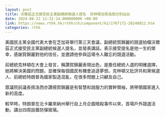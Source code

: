 ```yaml
---
layout: post
title: 沃爾茲正式接受民主黨副總統候選人提名　克林頓及佩洛西分別站台
date: 2024-08-22 11:31:14.000000000 +08:00
link: https://news.rthk.hk/rthk/ch/component/k2/1767172-20240822.htm
categories: rthk
---
```


美國民主黨全國代表大會在芝加哥舉行第三天會議，副總統賀錦麗的競選拍檔沃爾茲正式接受民主黨副總統候選人提名，並發表講話，表示接受提名是他一生的榮幸，感謝賀錦麗對他的信任，並邀請他參與這場令人難忘的競選活動。

前總統克林頓在大會上發言，稱讚賀錦麗表現出色，是擔任總統人選的明確選擇，她將解決美國的問題，並確保每個國民有機會追逐夢想。克林頓又批評共和黨候選人、前總統特朗普為國家製造混亂，在很多問題上只顧及自己。

眾議院前議長佩洛西亦讚揚賀錦麗是有智慧和說服力的實幹領袖，將帶領國家進入新的高度。

較早時，特朗普在北卡羅來納州舉行自上月企圖暗殺事件以來，首場戶外競選活動，講台四周設置防彈玻璃。
